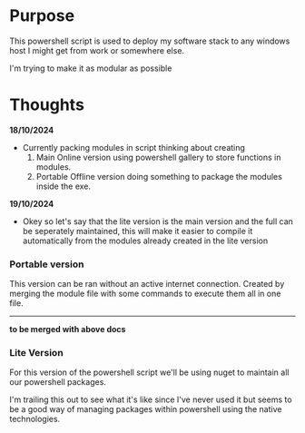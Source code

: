 # Purpose

This powershell script is used to deploy my software stack to any windows host I might get from work or somewhere else.

I'm trying to make it as modular as possible 


# Thoughts

**18/10/2024**
- Currently packing modules in script thinking about creating
    1. Main Online version using powershell gallery to store functions in modules.
    2. Portable Offline version doing something to package the modules inside the exe. 

**19/10/2024**
- Okey so let's say that the lite version is the main version and the full can be seperately maintained, this will make it easier to compile it automatically from the modules already created in the lite version


### Portable version

This version can be ran without an active internet connection. Created by merging the module file with some commands to execute them all in one file.



--- 


**to be merged with above docs**

### Lite Version

For this version of the powershell script we'll be using nuget to maintain all our powershell packages.

I'm trailing this out to see what it's like since I've never used it but seems to be a good way of managing packages within powershell using the native technologies.
